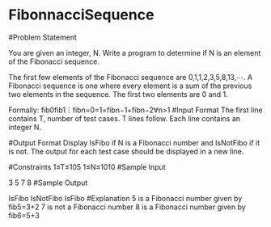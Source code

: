 # FibonnacciSequence
#Problem Statement

You are given an integer, N. Write a program to determine if N is an element of the Fibonacci sequence.

The first few elements of the Fibonacci sequence are 0,1,1,2,3,5,8,13,⋯. A Fibonacci sequence is one where every element is a sum of the previous two elements in the sequence. The first two elements are 0 and 1.

Formally: 
fib0fib1⋮fibn=0=1=fibn−1+fibn−2∀n>1
#Input Format 
The first line contains T, number of test cases. 
T lines follow. Each line contains an integer N.

#Output Format 
Display IsFibo if N is a Fibonacci number and IsNotFibo if it is not. The output for each test case should be displayed in a new line.

#Constraints 
1≤T≤105 
1≤N≤1010
#Sample Input

3
5
7
8
#Sample Output

IsFibo
IsNotFibo
IsFibo
#Explanation 
5 is a Fibonacci number given by fib5=3+2 
7 is not a Fibonacci number 
8 is a Fibonacci number given by fib6=5+3
